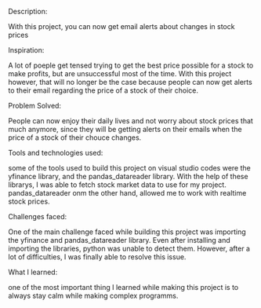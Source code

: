 Description:

With this project, you can now get email alerts about changes in stock prices

Inspiration:

A lot of poeple get tensed trying to get the best price possible for a stock to make profits, but are unsuccessful most of the time. With this project however, that will no longer be the case because people can now get alerts to their email regarding the price of a stock of their choice. 

Problem Solved:

People can now enjoy their daily lives and not worry about stock prices that much anymore, since they will be getting alerts on their emails when the price of a stock of their chouce changes.

Tools and technologies used:

some of the tools used to build this project on visual studio codes were the yfinance library, and the pandas_datareader library. With the help of these librarys, I was able to fetch stock market data to use for my project. pandas_datareader onm the other hand, allowed me to work with realtime stock prices.

Challenges faced:

One of the main challenge faced while building this project was importing the yfinance and pandas_datareader library. Even after installing and importing the libraries, python was unable to detect them. However, after a lot of difficulties, I was finally able to resolve this issue.

What I learned:

one of the most important thing I learned while making this project is to always stay calm while making complex programms.
